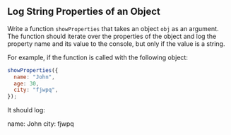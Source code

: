 ## Log String Properties of an Object

Write a function `showProperties` that takes an object `obj` as an argument. The function should iterate over the properties of the object and log the property name and its value to the console, but only if the value is a string.

For example, if the function is called with the following object:

```javascript
showProperties({
  name: "John",
  age: 30,
  city: "fjwpq",
});
```

It should log:

name: John
city: fjwpq
